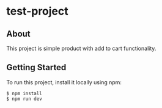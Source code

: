 # test-project

## About
This project is simple product with add to cart functionality.

## Getting Started
To run this project, install it locally using npm:
```
$ npm install
$ npm run dev
```
